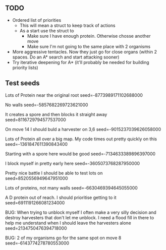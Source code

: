 ## TODO

 - Ordered list of priorities
	- This will mean a struct to keep track of actions
	- As a start use the struct to 
	  - Make sure I have enough protein. Otherwise chosse another move
	  - Make sure I'm not going to the same place with 2 organisms
 - More aggressive tentacles. Now they just go for close organs (within 2 spaces. Do an A* search and start attacking sooner)
 - Try iterative deepening for A* (it'll probably be needed for building priority lists)

## Test seeds

Lots of Protein near the original root 
seed=-8773989171102688000

No walls
seed=-5857682269723621000

It creates a spore and then blocks it straight away
seed=8116729794577537000

On move 14 I should buld a harvester on 3,6
seed=-9015237039626058000

Lots of Protein all over a big map. My code times out pretty quickly on this
seed=-1361847611390843400

Starting with a spore here would be good
seed=-7134633389896397000

I block myself in pretty early here
seed=-3605073768287950000

Pretty nice battle I should be able to test lots on
seed=8520556949647951000

Lots of proteins, not many walls
seed=-6630469394645055000

A D protein out of reach. I should prioritise getting to it
seed=6911191266081234000

BUG: When trying to unblock myself I often make a very silly
decision and destroy harvesters that don't let me unblock.
I need a flood fill in there to help me understand when I should leave the harvesters alone
seed=2134750476394718000

BUG: 2 of my organisms go for the same spot on move 8
seed=-6143774278780553000